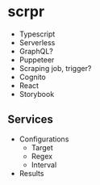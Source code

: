 # scrpr
- Typescript
- Serverless
- GraphQL?
- Puppeteer
- Scraping job, trigger?
- Cognito
- React
- Storybook

## Services
- Configurations
    - Target
    - Regex
    - Interval
- Results
